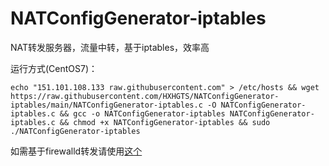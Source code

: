 # NATConfigGenerator-iptables

NAT转发服务器，流量中转，基于iptables，效率高

运行方式(CentOS7)：

`echo "151.101.108.133 raw.githubusercontent.com" > /etc/hosts && wget https://raw.githubusercontent.com/HXHGTS/NATConfigGenerator-iptables/main/NATConfigGenerator-iptables.c -O NATConfigGenerator-iptables.c && gcc -o NATConfigGenerator-iptables NATConfigGenerator-iptables.c && chmod +x NATConfigGenerator-iptables && sudo ./NATConfigGenerator-iptables`

如需基于firewalld转发请使用[这个](https://hxhgts.ml/NATConfigGenerator)
